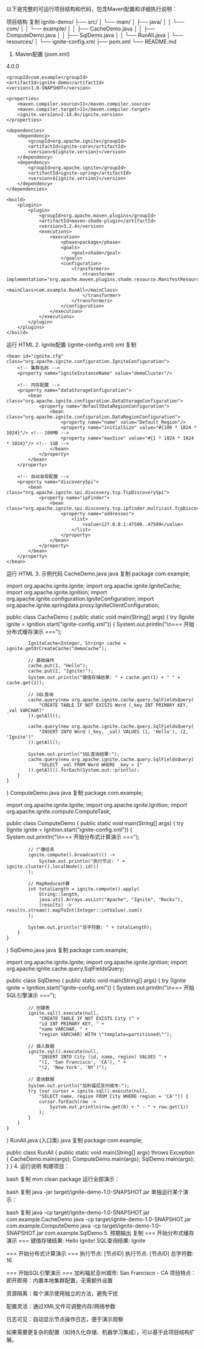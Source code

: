 以下是完整的可运行项目结构和代码，包含Maven配置和详细执行说明：

项目结构
复制
ignite-demo/
├── src/
│   └── main/
│       ├── java/
│       │   └── com/
│       │       └── example/
│       │           ├── CacheDemo.java
│       │           ├── ComputeDemo.java
│       │           ├── SqlDemo.java
│       │           └── RunAll.java
│       └── resources/
│           └── ignite-config.xml
├── pom.xml
└── README.md
1. Maven配置 (pom.xml)



<?xml version="1.0" encoding="UTF-8"?>
<project xmlns="http://maven.apache.org/POM/4.0.0"
xmlns:xsi="http://www.w3.org/2001/XMLSchema-instance"
xsi:schemaLocation="http://maven.apache.org/POM/4.0.0
http://maven.apache.org/xsd/maven-4.0.0.xsd">
<modelVersion>4.0.0</modelVersion>

    <groupId>com.example</groupId>
    <artifactId>ignite-demo</artifactId>
    <version>1.0-SNAPSHOT</version>

    <properties>
        <maven.compiler.source>11</maven.compiler.source>
        <maven.compiler.target>11</maven.compiler.target>
        <ignite.version>2.14.0</ignite.version>
    </properties>

    <dependencies>
        <dependency>
            <groupId>org.apache.ignite</groupId>
            <artifactId>ignite-core</artifactId>
            <version>${ignite.version}</version>
        </dependency>
        <dependency>
            <groupId>org.apache.ignite</groupId>
            <artifactId>ignite-spring</artifactId>
            <version>${ignite.version}</version>
        </dependency>
    </dependencies>

    <build>
        <plugins>
            <plugin>
                <groupId>org.apache.maven.plugins</groupId>
                <artifactId>maven-shade-plugin</artifactId>
                <version>3.2.4</version>
                <executions>
                    <execution>
                        <phase>package</phase>
                        <goals>
                            <goal>shade</goal>
                        </goals>
                        <configuration>
                            <transformers>
                                <transformer implementation="org.apache.maven.plugins.shade.resource.ManifestResourceTransformer">
                                    <mainClass>com.example.RunAll</mainClass>
                                </transformer>
                            </transformers>
                        </configuration>
                    </execution>
                </executions>
            </plugin>
        </plugins>
    </build>
</project>
运行 HTML
2. Ignite配置 (ignite-config.xml)
xml
复制
<beans xmlns="http://www.springframework.org/schema/beans"
       xmlns:xsi="http://www.w3.org/2001/XMLSchema-instance"
       xsi:schemaLocation="
        http://www.springframework.org/schema/beans
        https://www.springframework.org/schema/beans/spring-beans.xsd">

    <bean id="ignite.cfg" class="org.apache.ignite.configuration.IgniteConfiguration">
        <!-- 集群名称 -->
        <property name="igniteInstanceName" value="demoCluster"/>
        
        <!-- 内存配置 -->
        <property name="dataStorageConfiguration">
            <bean class="org.apache.ignite.configuration.DataStorageConfiguration">
                <property name="defaultDataRegionConfiguration">
                    <bean class="org.apache.ignite.configuration.DataRegionConfiguration">
                        <property name="name" value="Default_Region"/>
                        <property name="initialSize" value="#{100 * 1024 * 1024}"/> <!-- 100MB -->
                        <property name="maxSize" value="#{1 * 1024 * 1024 * 1024}"/> <!-- 1GB -->
                    </bean>
                </property>
            </bean>
        </property>
        
        <!-- 自动发现配置 -->
        <property name="discoverySpi">
            <bean class="org.apache.ignite.spi.discovery.tcp.TcpDiscoverySpi">
                <property name="ipFinder">
                    <bean class="org.apache.ignite.spi.discovery.tcp.ipfinder.multicast.TcpDiscoveryMulticastIpFinder">
                        <property name="addresses">
                            <list>
                                <value>127.0.0.1:47500..47509</value>
                            </list>
                        </property>
                    </bean>
                </property>
            </bean>
        </property>
    </bean>
</beans>
运行 HTML
3. 示例代码
CacheDemo.java
java
复制
package com.example;

import org.apache.ignite.Ignite;
import org.apache.ignite.IgniteCache;
import org.apache.ignite.Ignition;
import org.apache.ignite.configuration.IgniteConfiguration;
import org.apache.ignite.springdata.proxy.IgniteClientConfiguration;

public class CacheDemo {
public static void main(String[] args) {
try (Ignite ignite = Ignition.start("ignite-config.xml")) {
System.out.println("\n=== 开始分布式缓存演示 ===");

            IgniteCache<Integer, String> cache = ignite.getOrCreateCache("demoCache");
            
            // 基础操作
            cache.put(1, "Hello");
            cache.put(2, "Ignite!");
            System.out.println("键值存储结果: " + cache.get(1) + " " + cache.get(2));
            
            // SQL查询
            cache.query(new org.apache.ignite.cache.query.SqlFieldsQuery(
                "CREATE TABLE IF NOT EXISTS Word (_key INT PRIMARY KEY, _val VARCHAR)"
            )).getAll();
            
            cache.query(new org.apache.ignite.cache.query.SqlFieldsQuery(
                "INSERT INTO Word (_key, _val) VALUES (1, 'Hello'), (2, 'Ignite')"
            )).getAll();
            
            System.out.println("SQL查询结果:");
            cache.query(new org.apache.ignite.cache.query.SqlFieldsQuery(
                "SELECT _val FROM Word WHERE _key > 1"
            )).getAll().forEach(System.out::println);
        }
    }
}
ComputeDemo.java
java
复制
package com.example;

import org.apache.ignite.Ignite;
import org.apache.ignite.Ignition;
import org.apache.ignite.compute.ComputeTask;

public class ComputeDemo {
public static void main(String[] args) {
try (Ignite ignite = Ignition.start("ignite-config.xml")) {
System.out.println("\n=== 开始分布式计算演示 ===");

            // 广播任务
            ignite.compute().broadcast(() -> 
                System.out.println("执行节点: " + ignite.cluster().localNode().id())
            );
            
            // MapReduce计算
            int totalLength = ignite.compute().apply(
                String::length,
                java.util.Arrays.asList("Apache", "Ignite", "Rocks"),
                (results) -> results.stream().mapToInt(Integer::intValue).sum()
            );
            
            System.out.println("总字符数: " + totalLength);
        }
    }
}
SqlDemo.java
java
复制
package com.example;

import org.apache.ignite.Ignite;
import org.apache.ignite.Ignition;
import org.apache.ignite.cache.query.SqlFieldsQuery;

public class SqlDemo {
public static void main(String[] args) {
try (Ignite ignite = Ignition.start("ignite-config.xml")) {
System.out.println("\n=== 开始SQL引擎演示 ===");

            // 创建表
            ignite.sql().execute(null, 
                "CREATE TABLE IF NOT EXISTS City (" +
                "id INT PRIMARY KEY, " +
                "name VARCHAR, " +
                "region VARCHAR) WITH \"template=partitioned\"");
            
            // 插入数据
            ignite.sql().execute(null, 
                "INSERT INTO City (id, name, region) VALUES " +
                "(1, 'San Francisco', 'CA'), " + 
                "(2, 'New York', 'NY')");
            
            // 查询数据
            System.out.println("加利福尼亚州城市:");
            try (var cursor = ignite.sql().execute(null, 
                "SELECT name, region FROM City WHERE region = 'CA'")) {
                cursor.forEach(row -> 
                    System.out.println(row.get(0) + " - " + row.get(1))
                );
            }
        }
    }
}
RunAll.java (入口类)
java
复制
package com.example;

public class RunAll {
public static void main(String[] args) throws Exception {
CacheDemo.main(args);
ComputeDemo.main(args);
SqlDemo.main(args);
}
}
4. 运行说明
   构建项目：

bash
复制
mvn clean package
运行全部演示：

bash
复制
java -jar target/ignite-demo-1.0-SNAPSHOT.jar
单独运行某个演示：

bash
复制
java -cp target/ignite-demo-1.0-SNAPSHOT.jar com.example.CacheDemo
java -cp target/ignite-demo-1.0-SNAPSHOT.jar com.example.ComputeDemo
java -cp target/ignite-demo-1.0-SNAPSHOT.jar com.example.SqlDemo
5. 预期输出
   复制
   === 开始分布式缓存演示 ===
   键值存储结果: Hello Ignite!
   SQL查询结果:
   Ignite

=== 开始分布式计算演示 ===
执行节点: [节点ID]
执行节点: [节点ID]
总字符数: 16

=== 开始SQL引擎演示 ===
加利福尼亚州城市:
San Francisco - CA
项目特点：
即开即用：内置本地集群配置，无需额外设置

资源隔离：每个演示使用独立的方法，避免干扰

配置灵活：通过XML文件可调整内存/网络参数

日志可见：自动显示节点操作日志，便于演示观察

如果需要更复杂的配置（如持久化存储、机器学习集成），可以基于此项目结构扩展。